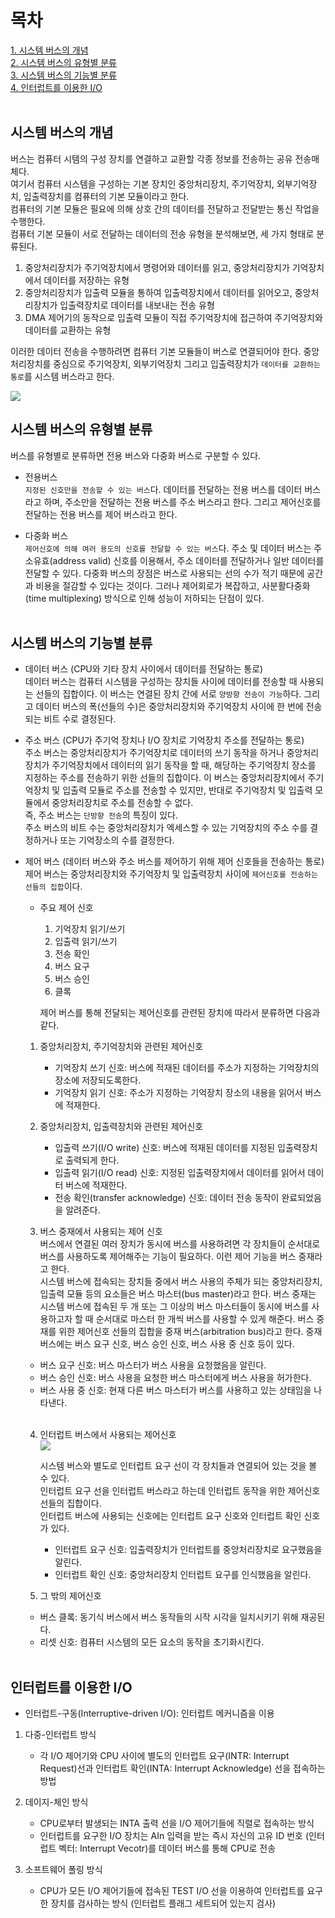 # 목차 
[1. 시스템 버스의 개념](#시스템-버스의-개념) <br>
[2. 시스템 버스의 유형별 분류](#시스템-버스의-유형별-분류) <br>
[3. 시스템 버스의 기능별 분류](#시스템-버스의-기능별-분류) <br>
[4. 인터럽트를 이용한 I/O](#인터럽트를-이용한-i/o) <br><br>

## 시스템 버스의 개념
버스는 컴퓨터 시템의 구성 장치를 연결하고 교환할 각종 정보를 전송하는 공유 전송매체다. <br>
여기서 컴퓨터 시스템을 구성하는 기본 장치인 중앙처리장치, 주기억장치, 외부기억장치, 입출력장치를 컴퓨터의 기본 모듈이라고 한다. <br>
컴퓨터의 기본 모듈은 필요에 의해 상호 간의 데이터를 전달하고 전달받는 통신 작업을 수행한다. <br>
컴퓨터 기본 모듈이 서로 전달하는 데이터의 전송 유형을 분석해보면, 세 가지 형태로 분류된다. <br>

1. 중앙처리장치가 주기억장치에서 명령어와 데이터를 읽고, 중앙처리장치가 기억장치에서 데이터를 저장하는 유형 <br>
2. 중앙처리장치가 입출력 모듈을 통하여 입출력장치에서 데이터를 읽어오고, 중앙처리장치가 입출력장치로 데이터를 내보내는 전송 유형 <br>
3. DMA 제어기의 동작으로 입출력 모듈이 직접 주기억장치에 접근하여 주기억장치와 데이터를 교환하는 유형 <br>

이러한 데이터 전송을 수행하려면 컴퓨터 기본 모듈들이 버스로 연결되어야 한다. 중앙처리장치를 중심으로 주기억장치, 외부기억장치 그리고 입출력장치가 `데이터를 교환하는 통로`를 시스템 버스라고 한다. <br>

<img src="https://github.com/z-wook/z-wook/assets/101041221/18520e35-ebb8-4b28-9021-0d20c500e343">

## 시스템 버스의 유형별 분류
버스를 유형별로 분류하면 전용 버스와 다중화 버스로 구분할 수 있다. <br>

- 전용버스 <br>
  `지정된 신호만을 전송할 수 있는 버스`다. 데이터를 전달하는 전용 버스를 데이터 버스라고 하며, 주소만을 전달하는 전용 버스를 주소 버스라고 한다. 그리고 제어신호를 전달하는 전용 버스를 제어 버스라고 한다. <br>

- 다중화 버스 <br>
  `제어신호에 의해 여러 용도의 신호를 전달할 수 있는 버스`다. 주소 및 데이터 버스는 주소유효(address valid) 신호를 이용해서, 주소 데이터를 전달하거나 일반 데이터를 전달할 수 있다. 다중화 버스의 장점은 버스로 사용되는 선의 수가 적기 때문에 공간과 비용을 절감할 수 있다는 것이다. 그러나 제어회로가 복잡하고, 사분활다중화(time multiplexing) 방식으로 인해 성능이 저하되는 단점이 있다. <br><br>

## 시스템 버스의 기능별 분류
- 데이터 버스 (CPU와 기타 장치 사이에서 데이터를 전달하는 통로) <br>
  데이터 버스는 컴퓨터 시스템을 구성하는 장치들 사이에 데이터를 전송할 때 사용되는 선들의 집합이다. 이 버스는 연결된 장치 간에 서로 `양방향 전송이 가능`하다. 그리고 데이터 버스의 폭(선들의 수)은 중앙처리장치와 주기억장치 사이에 한 번에 전송되는 비트 수로 결정된다. <br>

- 주소 버스 (CPU가 주기억 장치나 I/O 장치로 기억장치 주소를 전달하는 통로) <br>
  주소 버스는 중앙처리장치가 주기억장치로 데이터의 쓰기 동작을 하거나 중앙처리장치가 주기억장치에서 데이터의 읽기 동작을 할 때, 해당하는 주기억장치 장소를 지정하는 주소를 전송하기 위한 선들의 집합이다. 이 버스는 중앙처리장치에서 주기억장치 및 입출력 모듈로 주소를 전송할 수 있지만, 반대로 주기억장치 및 입출력 모듈에서 중앙처리장치로 주소를 전송할 수 없다. <br>
  즉, 주소 버스는 `단방향 전송`의 특징이 있다. <br>
  주소 버스의 비트 수는 중앙처리장치가 엑세스할 수 있는 기억장치의 주소 수를 결정하거나 또는 기억장소의 수를 결정한다. <br>

- 제어 버스 (데이터 버스와 주소 버스를 제어하기 위해 제어 신호들을 전송하는 통로) <br>
  제어 버스는 중앙처리장치와 주기억장치 및 입출력장치 사이에 `제어신호를 전송하는 선들의 집합`이다. <br>

  - 주요 제어 신호 <br>
    1. 기억장치 읽기/쓰기
    2. 입출력 읽기/쓰기
    3. 전송 확인
    4. 버스 요구
    5. 버스 승인
    6. 클록
  
    제어 버스를 통해 전달되는 제어신호를 관련된 장치에 따라서 분류하면 다음과 같다. <br>

  1. 중앙처리장치, 주기억장치와 관련된 제어신호 <br>
     - 기억장치 쓰기 신호: 버스에 적재된 데이터를 주소가 지정하는 기억장치의 장소에 저장되도록한다. <br>
     - 기억장치 읽기 신호: 주소가 지정하는 기억장치 장소의 내용을 읽어서 버스에 적재한다. <br>

  2. 중앙처리장치, 입출력장치와 관련된 제어신호 <br>
     - 입출력 쓰기(I/O write) 신호: 버스에 적재된 데이터를 지정된 입출력장치로 출력되게 한다. <br>
     - 입출력 읽기(I/O read) 신호: 지정된 입출력장치에서 데이터를 읽어서 데이터 버스에 적재한다. <br>
     - 전송 확인(transfer acknowledge) 신호: 데이터 전송 동작이 완료되었음을 알려준다. <br>

  3. 버스 중재에서 사용되는 제어 신호 <br>
     버스에서 연결된 여러 장치가 동시에 버스를 사용하려면 각 장치들이 순서대로 버스를 사용하도록 제어해주는 기능이 필요하다. 이런 제어 기능을 버스 중재라고 한다. <br>
     시스템 버스에 접속되는 장치들 중에서 버스 사용의 주체가 되는 중앙처리장치, 입출력 모듈 등의 요소들은 버스 마스터(bus master)라고 한다. 버스 중재는 시스템 버스에 접속된 두 개 또는 그 이상의 버스 마스터들이 동시에 버스를 사용하고자 할 때 순서대로 마스터 한 개씩 버스를 사용할 수 있게 해준다. 버스 중재를 위한 제어신호 선들의 집합을 중재 버스(arbitration bus)라고 한다. 중재 버스에는 버스 요구 신호, 버스 승인 신호, 버스 사용 중 신호 등이 있다. <br>

  - 버스 요구 신호: 버스 마스터가 버스 사용을 요청했음을 알린다. <br>
  - 버스 승인 신호: 버스 사용을 요청한 버스 마스터에게 버스 사용을 허가한다. <br>
  - 버스 사용 중 신호: 현재 다른 버스 마스터가 버스를 사용하고 있는 상태임을 나타낸다. <br><br>
  
  4. 인터럽트 버스에서 사용되는 제어신호 <br>
  <img src="https://github.com/z-wook/z-wook/assets/101041221/e5c69ea1-a163-405b-8402-296192aa8333"> <br>

      시스템 버스와 별도로 인터럽트 요구 선이 각 장치들과 연결되어 있는 것을 볼 수 있다. <br>
      인터럽트 요구 선을 인터럽트 버스라고 하는데 인터럽트 동작을 위한 제어신호 선들의 집합이다. <br>
      인터럽트 버스에 사용되는 신호에는 인터럽트 요구 신호와 인터럽트 확인 신호가 있다. <br>

     - 인터럽트 요구 신호: 입출력장치가 인터럽트를 중앙처리장치로 요구했음을 알린다. <br>
     - 인터럽트 확인 신호: 중앙처리장치 인터럽트 요구를 인식했음을 알린다. <br>

  5. 그 밖의 제어신호 <br>
   - 버스 클록: 동기식 버스에서 버스 동작들의 시작 시각을 일치시키기 위해 재공된다. <br>
   - 리셋 신호: 컴퓨터 시스템의 모든 요소의 동작을 초기화시킨다. <br><br>

## 인터럽트를 이용한 I/O
- 인터럽트-구동(Interruptive-driven I/O): 인터럽트 메커니즘을 이용 <br>

1. 다중-인터럽트 방식 <br>
   - 각 I/O 제어기와 CPU 사이에 별도의 인터럽트 요구(INTR: Interrupt Request)선과 인터럽트 확인(INTA: Interrupt Acknowledge) 선을 접속하는 방법 <br>

2. 데이지-체인 방식 <br>
   - CPU로부터 발생되는 INTA 출력 선을 I/O 제어기들에 직렬로 접속하는 방식 <br>
   - 인터럽트를 요구한 I/O 장치는 AIn 입력을 받는 즉시 자신의 고유 ID 번호 (인터럽트 벡터: Interrupt Vecotr)를 데이터 버스를 통해 CPU로 전송 <br>

1. 소프트웨어 폴링 방식 <br>
   - CPU가 모든 I/O 제어기들에 접속된 TEST I/O 선을 이용하여 인터럽트를 요구한 장치를 검사하는 방식 (인터럽트 플래그 세트되어 있는지 검사) <br>
